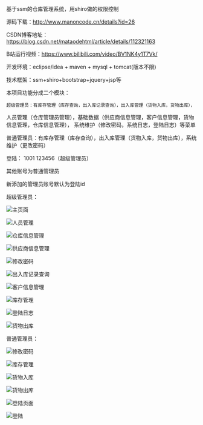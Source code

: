 基于ssm的仓库管理系统，用shiro做的权限控制

源码下载：http://www.manoncode.cn/details?id=26

CSDN博客地址：https://blog.csdn.net/mataodehtml/article/details/112321163

B站运行视频：https://www.bilibili.com/video/BV1NK4y1T7Vk/


开发环境：eclipse/idea + maven + mysql + tomcat(版本不限)

技术框架：ssm+shiro+bootstrap+jquery+jsp等

本项目功能分成二个模块：

	超级管理员：有库存管理（库存查询，出入库记录查询），出入库管理（货物入库，货物出库），
人员管理（仓库管理员管理），基础数据（供应商信息管理，客户信息管理，货物信息管理，仓库信息管理），
系统维护（修改密码，系统日志，登陆日志）等菜单

普通管理员：有库存管理（库存查询），出入库管理（货物入库，货物出库），系统维护（更改密码）

登陆：
1001   123456（超级管理员）

其他账号为普通管理员

新添加的管理员账号默认为登陆id

超级管理员：

![主页面](./运行截图/超级管理员/主页面.png)

![人员管理](./运行截图/超级管理员/人员管理.png)

![仓库信息管理](./运行截图/超级管理员/仓库信息管理.png)

![供应商信息管理](./运行截图/超级管理员/供应商信息管理.png)

![修改密码](./运行截图/超级管理员/修改密码.png)

![出入库记录查询](./运行截图/超级管理员/出入库记录查询.png)

![客户信息管理](./运行截图/超级管理员/客户信息管理.png)

![库存管理](./运行截图/超级管理员/库存管理.png)

![登陆日志](./运行截图/超级管理员/登陆日志.png)

![货物出库](./运行截图/超级管理员/货物出库.png)

普通管理员：

![修改密码](./运行截图/普通管理员/修改密码.png)

![库存管理](./运行截图/普通管理员/库存管理.png)

![货物入库](./运行截图/普通管理员/货物入库.png)

![货物出库](./运行截图/普通管理员/货物出库.png)

![登陆页面](./运行截图/普通管理员/登陆页面.png)

![登陆](./运行截图/登陆.png)
